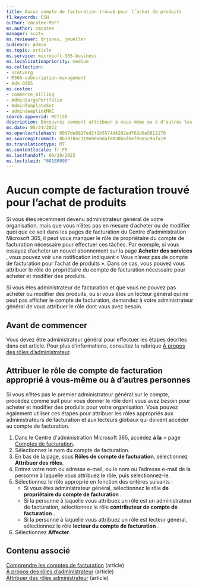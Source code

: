 ```yaml
---
title: Aucun compte de facturation trouvé pour l’achat de produits
f1.keywords: CSH
author: cmcatee-MSFT
ms.author: cmcatee
manager: scotv
ms.reviewer: drjones, jmueller
audience: Admin
ms.topic: article
ms.service: microsoft-365-business
ms.localizationpriority: medium
ms.collection:
- scotvorg
- M365-subscription-management
- Adm_O365
ms.custom:
- commerce_billing
- AdminSurgePortfolio
- AdminTemplateSet
- admindeeplinkMAC
search.appverid: MET150
description: Découvrez comment attribuer à vous-même ou à d’autres les rôles de compte de facturation nécessaires pour acheter et modifier des produits dans le Centre d'administration Microsoft 365.
ms.date: 05/24/2022
ms.openlocfilehash: 00d7de8927ed2f2b5574d4282ed762d6e5812170
ms.sourcegitcommit: 0b7070ec119e00e0dafe030bbfbef0ae5c9afa19
ms.translationtype: MT
ms.contentlocale: fr-FR
ms.lasthandoff: 09/29/2022
ms.locfileid: "68189998"
---
```

# <a name="no-billing-account-found-for-buying-products"></a>Aucun compte de facturation trouvé pour l’achat de produits

Si vous êtes récemment devenu administrateur général de votre organisation, mais que vous n’êtes pas en mesure d’acheter ou de modifier quoi que ce soit dans les pages de facturation du Centre d'administration Microsoft 365, il peut vous manquer le rôle de propriétaire du compte de facturation nécessaire pour effectuer ces tâches. Par exemple, si vous essayez d’acheter un nouvel abonnement sur la page **Acheter des services** , vous pouvez voir une notification indiquant « Vous n’avez pas de compte de facturation pour l’achat de produits ». Dans ce cas, vous pouvez vous attribuer le rôle de propriétaire du compte de facturation nécessaire pour acheter et modifier des produits.

Si vous êtes administrateur de facturation et que vous ne pouvez pas acheter ou modifier des produits, ou si vous êtes un lecteur général qui ne peut pas afficher le compte de facturation, demandez à votre administrateur général de vous attribuer le rôle dont vous avez besoin.

## <a name="before-you-begin"></a>Avant de commencer

Vous devez être administrateur général pour effectuer les étapes décrites dans cet article. Pour plus d’informations, consultez la rubrique [À propos des rôles d’administrateur](../admin/add-users/about-admin-roles.md).

## <a name="assign-the-correct-billing-account-role-to-yourself-or-others"></a>Attribuer le rôle de compte de facturation approprié à vous-même ou à d’autres personnes

Si vous n’êtes pas le premier administrateur général sur le compte, procédez comme suit pour vous donner le rôle dont vous avez besoin pour acheter et modifier des produits pour votre organisation. Vous pouvez également utiliser ces étapes pour attribuer les rôles appropriés aux administrateurs de facturation et aux lecteurs globaux qui doivent accéder au compte de facturation.

1. Dans le Centre d'administration Microsoft 365, accédez **à la** >  page <a href="https://go.microsoft.com/fwlink/p/?linkid=2084771" target="_blank">Comptes de facturation</a>.
2. Sélectionnez le nom du compte de facturation.
3. En bas de la page, sous **Rôles de compte de facturation**, sélectionnez **Attribuer des rôles**.
4. Entrez votre nom ou adresse e-mail, ou le nom ou l’adresse e-mail de la personne à laquelle vous attribuez le rôle, puis sélectionnez-le.
5. Sélectionnez le rôle approprié en fonction des critères suivants :
    - Si vous êtes administrateur général, sélectionnez le rôle **de propriétaire du compte de facturation** .
    - Si la personne à laquelle vous attribuez un rôle est un administrateur de facturation, sélectionnez le rôle **contributeur de compte de facturation** .
    - Si la personne à laquelle vous attribuez un rôle est lecteur général, sélectionnez le rôle **lecteur du compte de facturation** .
6. Sélectionnez **Affecter**.

## <a name="related-content"></a>Contenu associé

[Comprendre les comptes de facturation](manage-billing-accounts.md) (article)\
[À propos des rôles d’administrateur](../admin/add-users/about-admin-roles.md) (article)\
[Attribuer des rôles administrateur](../admin/add-users/assign-admin-roles.md) (article) 
